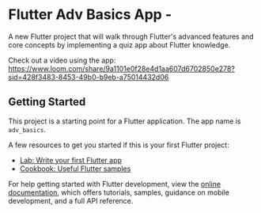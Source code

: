 # Flutter Adv Basics App - 

A new Flutter project that will walk through Flutter's advanced features and core concepts by implementing a quiz app about Flutter knowledge.

Check out a video using the app:
https://www.loom.com/share/9a1101e0f28e4d1aa607d6702850e278?sid=428f3483-8453-49b0-b9eb-a75014432d06

## Getting Started

This project is a starting point for a Flutter application. The app name is `adv_basics`.

A few resources to get you started if this is your first Flutter project:

- [Lab: Write your first Flutter app](https://docs.flutter.dev/get-started/codelab)
- [Cookbook: Useful Flutter samples](https://docs.flutter.dev/cookbook)

For help getting started with Flutter development, view the
[online documentation](https://docs.flutter.dev/), which offers tutorials,
samples, guidance on mobile development, and a full API reference.
